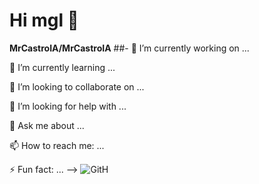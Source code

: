 # Hi mgl 👋


**MrCastroIA/MrCastroIA**
##- 🔭 I’m currently working on ...



🌱 I’m currently learning ...



 👯 I’m looking to collaborate on ...



🤔 I’m looking for help with ...



💬 Ask me about ...



 📫 How to reach me: ...



⚡ Fun fact: ...
-->
![GitH](https://github.com/MrCastroIA/MrCastroIA/assets/61329307/9fbe589c-a9f4-430e-bfbd-09fcbc70de9b)


